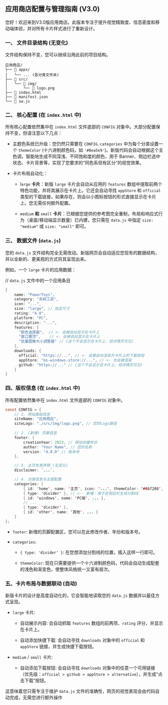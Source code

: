 ## 应用商店配置与管理指南 (V3.0)

您好！欢迎来到V3.0版应用商店。此版本专注于提升视觉精致度、信息密度和移动端体验，并对所有卡片样式进行了重新设计。

### 一、 文件目录结构 (无变化)

文件结构保持不变，您可以继续沿用此前的项目结构。

```
应用商店/
├── 📂 apps/
│   └── ... (各分类文件夹)
├── 📂 src/
│   └── 📂 img/
│       └── 📄 logo.png
├── 📄 index.html
├── 📄 manifest.json
└── 📄 sw.js
```

### 二、 核心配置 (在 ```index.html``` 中)

所有核心配置依然集中在 ```index.html``` 文件底部的 ```CONFIG``` 对象中。大部分配置保持不变，但请注意以下几点：

- 主题色系统已升级：您仍然只需要在 ```CONFIG.categories``` 中为每个分类设置一个 ```themeColor``` (十六进制颜色码，如 ```'#0ea5e9'```)。新版代码会自动根据这个主色调，智能地生成不同深浅、不同饱和度的颜色，用于 Banner、侧边栏选中状态、卡片背景等，实现了您要求的“同色系但有区分”的视觉效果。

- 卡片布局自动化：

    - l```arge``` **卡片**：新版 ```large``` 卡片会自动从应用的 ```features``` 数组中提取前两个特色功能，并将其展示在卡片上。它还会自动寻找 ```appStore``` 和 ```official``` 类型的下载链接，如果存在，则会以小图标按钮的形式直接显示在卡片上。您无需任何额外配置。

    - ```medium``` **和** ```small``` **卡片**：已根据您提供的参考图完全重制，布局和响应式行为（桌面/移动端显示数量）已内建，您只需在 ```data.js``` 中指定 ```size: "medium"``` 或 ```size: "small"``` 即可。

### 三、 数据文件 (```data.js```)

您的 ```data.js``` 文件结构完全无需改动。新版网页会自动适应您现有的数据结构，并以全新的、更美观的方式将其呈现出来。

例如，一个 ```large``` 卡片的应用数据：

// ```data.js``` 文件中的一个应用条目
``` java
{
    name: "PowerToys",
    category: "系统工具",
    icon: "...",
    size: "large", // 指定尺寸
    rating: "4.8",
    platform: "PC",
    description: "...",
    features: [
      "颜色选择器",  // <- 会被自动显示在卡片上
      "窗口置顶",    // <- 会被自动显示在卡片上
      "批量图像大小调整器" // (这个不会显示在卡片上，但详情页可见)
    ],
    downloads: {
      official: "https://...", // <- 会被自动渲染为卡片上的下载按钮
      appStore: "ms-windows-store://...", // <- 也会被渲染
      github: "https://..." // (这个不会显示在卡片上，但详情页可见)
    }
}
```

### 四、版权信息 (在 ```index.html``` 中)

所有配置依然集中在 ```index.html``` 文件底部的 ```CONFIG``` 对象中。

``` java
const CONFIG = {
    // 1. 网站基础信息
    siteName: "应用商店",
    siteLogo: "./src/img/logo.png", // 您的Logo路径
    
    // 2. (新增) 页脚信息
    footer: {
        creationYear: 2023, // 网站创建年份
        author: "Your Name", // 您的名称
        version: "4.0.0" // 版本号
    },

    // 3. 主页免责声明 (无变化)
    disclaimer: `...`,

    // 4. 分类信息与主题配置
    categories: [
        { id: 'home', name: '主页', icon: '...', themeColor: '#6b7280', ... },
        { type: 'divider' }, // <-- 新增：用于在侧边栏生成分割线
        { id: 'windows', name: 'PC端', ... },
        // ...
        { type: 'divider' },
        { id: 'other', name: '其他', ... }
    ]
};
```

- ```footer```: 新增的页脚配置区，您可以在此修改作者、年份和版本号。

- ```categories```:

  - ```{ type: 'divider' }```: 在您想添加分割线的位置，插入这样一行即可。

  - ```themeColor```: 现在只需要提供一个十六进制颜色码，代码会自动生成配套的浅色和渐变色，使整体风格统一又富有层次。

### 五、卡片布局与数据联动 (自动)

新版卡片的设计是高度自动化的，它会智能地读取您的 ```data.js``` 数据并以最佳方式呈现。

- ```large``` 卡片:

  - 自动展示内容: 会自动抓取 ```features``` 数组的前两项、```rating``` 评分，并显示在卡片上。

  - 自动添加快捷下载: 会自动寻找 ```downloads``` 对象中的 ```official``` 和 ```appStore``` 链接，并生成快捷下载按钮。

- ```medium``` / ```small``` 卡片:

  - 自动添加下载按钮: 会自动寻找 ```downloads``` 对象中的任意一个可用链接（优先级：```official > github > appStore > alternative```），并生成“点击下载”按钮。

这意味着您只需专注于维护 ```data.js``` 文件的准确性，网页的视觉表现会由代码自动完成，无需您进行额外操作

